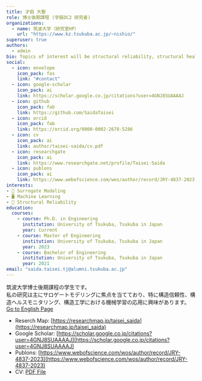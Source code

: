 ```yaml
---
title: 才田 大聖
role: 博士後期課程 (学振DC2 研究者)
organizations:
  - name: 筑波大学（研究室HP）
    url: "https://www.kz.tsukuba.ac.jp/~nishio/"
superuser: true
authors:
  - admin
bio: Topics of interest will be structural reliability, structural health monitoring, and machine learning.
social:
  - icon: envelope
    icon_pack: fas
    link: "#contact"
  - icon: google-scholar
    icon_pack: ai
    link: https://scholar.google.co.jp/citations?user=4GNJ8SUAAAAJ
  - icon: github
    icon_pack: fab
    link: https://github.com/SaidaTaisei
  - icon: orcid
    icon_pack: fab
    link: https://orcid.org/0000-0002-2678-5286
  - icon: cv
    icon_pack: ai
    link: author/taisei-saida/cv.pdf
  - icon: researchgate
    icon_pack: ai
    link: https://www.researchgate.net/profile/Taisei-Saida
  - icon: publons
    icon_pack: ai
    link: https://www.webofscience.com/wos/author/record/JRY-4837-2023
interests:
- 🤖 Surrogate Modeling
- 🖥️ Machine Learning
- 🌉 Structural Reliability
education:
  courses:
    - course: Ph.D. in Engineering
      institution: University of Tsukuba, Tsukuba in Japan
      year: Current
    - course: Master of Engineering
      institution: University of Tsukuba, Tsukuba in Japan
      year: 2023
    - course: Bachelor of Engineering
      institution: University of Tsukuba, Tsukuba in Japan
      year: 2021
email: "saida.taisei.tj@alumni.tsukuba.ac.jp"
---
```

筑波大学博士後期課程の学生です。<br>
私の研究は主にサロゲートモデリングに焦点を当てており、特に構造信頼性、構造ヘルスモニタリング、構造工学における機械学習の応用に興味があります。<br>
<a href="../../">Go to English Page</a>

- Reserch Map: [https://researchmap.jp/taisei_saida](https://researchmap.jp/taisei_saida)
- Google Scholar: [https://scholar.google.co.jp/citations?user=4GNJ8SUAAAAJ](https://scholar.google.co.jp/citations?user=4GNJ8SUAAAAJ)
- Publons: [https://www.webofscience.com/wos/author/record/JRY-4837-2023](https://www.webofscience.com/wos/author/record/JRY-4837-2023)
- CV: [PDF File](author/taisei-saida/cv.pdf)

